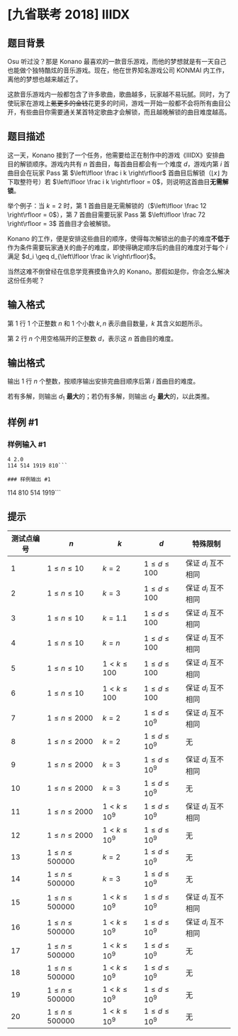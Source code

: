 # [九省联考 2018] IIIDX

## 题目背景

Osu 听过没？那是 Konano 最喜欢的一款音乐游戏，而他的梦想就是有一天自己也能做个独特酷炫的音乐游戏。现在，他在世界知名游戏公司 KONMAI 内工作，离他的梦想也越来越近了。

这款音乐游戏内一般都包含了许多歌曲，歌曲越多，玩家越不易玩腻。同时，为了使玩家在游戏上~~氪更多的金钱~~花更多的时间，游戏一开始一般都不会将所有曲目公开，有些曲目你需要通关某首特定歌曲才会解锁，而且越晚解锁的曲目难度越高。

## 题目描述

这一天，Konano 接到了一个任务，他需要给正在制作中的游戏《IIIDX》安排曲目的解锁顺序。游戏内共有 $n$ 首曲目，每首曲目都会有一个难度 $d$，游戏内第 $i$ 首曲目会在玩家 Pass 第 $\left\lfloor \frac i k \right\rfloor$ 首曲目后解锁（$\left\lfloor x \right\rfloor$ 为下取整符号）若 $\left\lfloor \frac i k \right\rfloor = 0$，则说明这首曲目**无需解锁**。

举个例子：当 $k = 2$ 时，第 $1$ 首曲目是无需解锁的（$\left\lfloor \frac 12 \right\rfloor = 0$），第 $7$ 首曲目需要玩家 Pass 第 $\left\lfloor \frac 72 \right\rfloor = 3$ 首曲目才会被解锁。

Konano 的工作，便是安排这些曲目的顺序，使得每次解锁出的曲子的难度**不低于**作为条件需要玩家通关的曲子的难度，即使得确定顺序后的曲目的难度对于每个 $i$ 满足 $d_i \geq d_{\left\lfloor \frac ik \right\rfloor}$。

当然这难不倒曾经在信息学竞赛摸鱼许久的 Konano。那假如是你，你会怎么解决这份任务呢？

## 输入格式

第 $1$ 行 $1$ 个正整数 $n$ 和 $1$ 个小数 $k,n$ 表示曲目数量，$k$ 其含义如题所示。

第 $2$ 行 $n$ 个用空格隔开的正整数 $d$，表示这 $n$ 首曲目的难度。

## 输出格式

输出 $1$ 行 $n$ 个整数，按顺序输出安排完曲目顺序后第 $i$ 首曲目的难度。

若有多解，则输出 $d_1$ **最大**的；若仍有多解，则输出 $d_2$ **最大**的，以此类推。

## 样例 #1

### 样例输入 #1
```
4 2.0
114 514 1919 810```

### 样例输出 #1

```
114 810 514 1919```

## 提示

| 测试点编号 | $n$ | $k$ | $d$ | 特殊限制 |
|-|-|-|-|-|
| $1$ | $1 \leq n \leq 10$ | $k=2$ | $1 \leq d \leq 100$ | 保证 $d_i$ 互不相同 |
| $2$ | $1 \leq n \leq 10$ | $k=3$ | $1 \leq d \leq 100$ | 保证 $d_i$ 互不相同 |
| $3$ | $1 \leq n \leq 10$ | $k=1.1$ | $1 \leq d \leq 100$ | 保证 $d_i$ 互不相同 |
| $4$ | $1 \leq n \leq 10$ | $k=n$ | $1 \leq d \leq 100$ | 保证 $d_i$ 互不相同 |
| $5$ | $1 \leq n \leq 10$ | $1 < k \leq 100$ | $1 \leq d \leq 100$ | 保证 $d_i$ 互不相同 |
| $6$ | $1 \leq n \leq 10$ | $1 < k \leq 100$ | $1 \leq d \leq 100$ | 保证 $d_i$ 互不相同 |
| $7$ | $1\leq n\leq 2000$ | $k=2$ | $1\leq d\leq 10^9$ | 保证 $d_i$ 互不相同 |
| $8$ | $1\leq n\leq 2000$ | $k=2$ | $1\leq d\leq 10^9$ | 无 |
| $9$ | $1\leq n\leq 2000$ | $k=3$ | $1\leq d\leq 10^9$ | 保证 $d_i$ 互不相同 |
| $10$ | $1\leq n\leq 2000$ | $k=3$ | $1\leq d\leq 10^9$ | 无 |
| $11$ | $1\leq n\leq 2000$ | $1 < k \leq 10^9$ | $1\leq d\leq 10^9$ | 保证 $d_i$ 互不相同 |
| $12$ | $1\leq n\leq 2000$ | $1 < k \leq 10^9$ | $1\leq d\leq 10^9$ | 无 |
| $13$ | $1\leq n\leq 500000$ | $k=2$ | $1\leq d\leq 10^9$ | 无 |
| $14$ | $1\leq n\leq 500000$ | $k=3$ | $1\leq d\leq 10^9$ | 无 |
| $15$ | $1\leq n\leq 500000$ | $1<k\leq 10^9$ | $1\leq d\leq 10^9$ | 保证 $d_i$ 互不相同 |
| $16$ | $1\leq n\leq 500000$ | $1<k\leq 10^9$ | $1\leq d\leq 10^9$ | 保证 $d_i$ 互不相同 |
| $17$ | $1\leq n\leq 500000$ | $1<k\leq 10^9$ | $1\leq d\leq 10^9$ | 无 |
| $18$ | $1\leq n\leq 500000$ | $1<k\leq 10^9$ | $1\leq d\leq 10^9$ | 无 |
| $19$ | $1\leq n\leq 500000$ | $1<k\leq 10^9$ | $1\leq d\leq 10^9$ | 无 |
| $20$ | $1\leq n\leq 500000$ | $1<k\leq 10^9$ | $1\leq d\leq 10^9$ | 无 |
